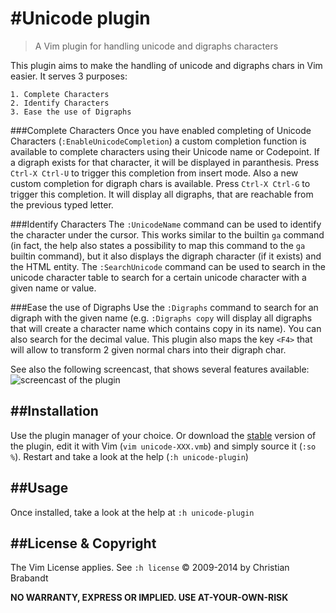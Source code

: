 #Unicode plugin
==============
> A Vim plugin for handling unicode and digraphs characters

This plugin aims to make the handling of unicode and digraphs chars in Vim easier. It serves 3 purposes:

    1. Complete Characters
    2. Identify Characters
    3. Ease the use of Digraphs

###Complete Characters
    Once you have enabled completing of Unicode Characters (`:EnableUnicodeCompletion`) a custom completion function is available to complete characters using their Unicode name or Codepoint. If a digraph exists for that character, it will be displayed in paranthesis. Press `Ctrl-X Ctrl-U` to trigger this completion from insert mode.
    Also a new custom completion for digraph chars is available. Press `Ctrl-X Ctrl-G` to trigger this completion. It will display all digraphs, that are reachable from the previous typed letter.

###Identify Characters
    The `:UnicodeName` command can be used to identify the character under the cursor. This works similar to the builtin `ga` command (in fact, the help also states a possibility to map this command to the `ga` builtin command), but it also displays the digraph character (if it exists) and the HTML entity.
    The `:SearchUnicode` command can be used to search in the unicode character table to search for a certain unicode character with a given name or value.

###Ease the use of Digraphs
    Use the `:Digraphs` command to search for an digraph with the given name (e.g. `:Digraphs copy` will display all digraphs that will create a character name which contains copy in its name). You can also search for the decimal value.
    This plugin also maps the key `<F4>` that will allow to transform 2 given normal chars into their digraph char.

See also the following screencast, that shows several features available:
![screencast of the plugin](screencast.gif "Screencast")

##Installation
---
Use the plugin manager of your choice. Or download the [stable][] version of the plugin, edit it with Vim (`vim unicode-XXX.vmb`) and simply source it (`:so %`). Restart and take a look at the help (`:h unicode-plugin`)

[stable]: http://www.vim.org/scripts/script.php?script_id=2822

##Usage
---
Once installed, take a look at the help at `:h unicode-plugin`

##License & Copyright
---

The Vim License applies. See `:h license`
© 2009-2014 by Christian Brabandt

__NO WARRANTY, EXPRESS OR IMPLIED.  USE AT-YOUR-OWN-RISK__
